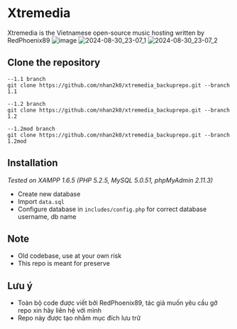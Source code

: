 # Xtremedia
Xtremedia is the Vietnamese open-source music hosting written by RedPhoenix89
![image](https://user-images.githubusercontent.com/42825138/130751507-8c529cec-40db-4949-8626-346cd0c51b0a.png)
![2024-08-30_23-07_1](https://github.com/user-attachments/assets/243b002f-0e8b-4da6-bc6f-9ff00546505a)
![2024-08-30_23-07_2](https://github.com/user-attachments/assets/0fdcbcad-31ec-47d9-9f3d-32f29cb8734c)


## Clone the repository
```
--1.1 branch
git clone https://github.com/nhan2k0/xtremedia_backuprepo.git --branch 1.1

--1.2 branch
git clone https://github.com/nhan2k0/xtremedia_backuprepo.git --branch 1.2

--1.2mod branch
git clone https://github.com/nhan2k0/xtremedia_backuprepo.git --branch 1.2mod
```
## Installation
*Tested on XAMPP 1.6.5 (PHP 5.2.5, MySQL 5.0.51, phpMyAdmin 2.11.3)*
- Create new database
- Import `data.sql`
- Configure database in `includes/config.php` for correct database username, db name

## Note
- Old codebase, use at your own risk
- This repo is meant for preserve

## Lưu ý
- Toàn bộ code được viết bởi RedPhoenix89, tác giả muốn yêu cầu gỡ repo xin hãy liên hệ với mình
- Repo này được tạo nhằm mục đích lưu trữ
